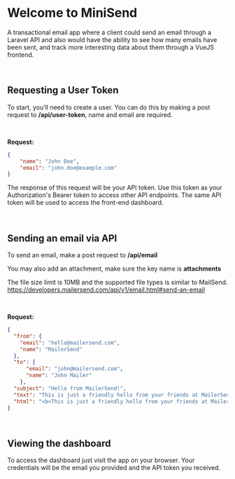 # Welcome to MiniSend

A transactional email app where a client could send an email through a Laravel API and also would have the ability to see how many emails have been sent, and track more interesting data about them through a VueJS frontend.
  
<br />

## Requesting a User Token

To start, you'll need to create a user. You can do this by making a post request to **/api/user-token**, name and email are required.

<br />

**Request:**

```json
{
    "name": "John Doe",
    "email": "john.doe@example.com"
}
```

The response of this request will be your API token. Use this token as your Authorization's Bearer token to access other API endpoints. The same API token will be used to access the front-end dashboard.

<br />

## Sending an email via API

To send an email, make a post request to **/api/email**

You may also add an attachment, make sure the key name is **attachments**

The file size limit is 10MB and the supported file types is similar to MailSend.
https://developers.mailersend.com/api/v1/email.html#send-an-email


<br />

**Request:**
```json
{
  "from": {
    "email": "hello@mailersend.com",
    "name": "MailerSend"
  },
  "to": {
      "email": "john@mailersend.com",
      "name": "John Mailer"
    },
  "subject": "Hello from MailerSend!",
  "text": "This is just a friendly hello from your friends at MailerSend.",
  "html": "<b>This is just a friendly hello from your friends at MailerSend.</b>",
}

```

<br />

## Viewing the dashboard

To access the dashboard just visit the app on your browser. Your credentials will be the email you provided and the API token you received.
